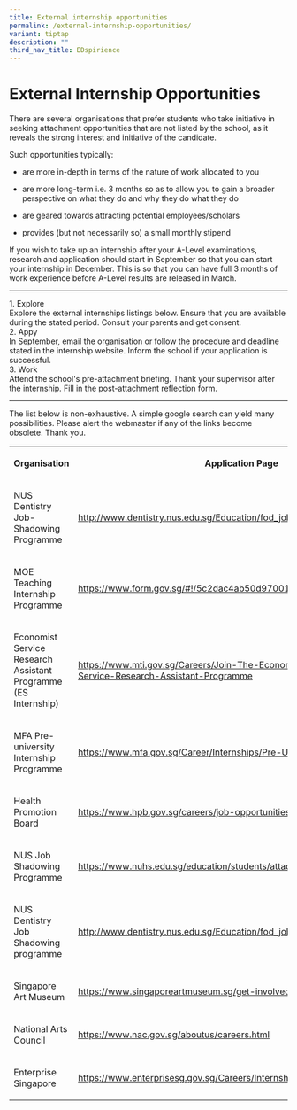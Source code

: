 ```yaml
---
title: External internship opportunities
permalink: /external-internship-opportunities/
variant: tiptap
description: ""
third_nav_title: EDspirience
---
```

<h1>External Internship Opportunities</h1>
<p>There are several organisations that prefer students who take initiative
in seeking attachment opportunities that are not listed by the school,
as it reveals the strong interest and initiative of the candidate.&nbsp;</p>
<p>Such opportunities typically:</p>
<ul>
<li>
<p>are more in-depth in terms of the nature of work allocated to you</p>
</li>
<li>
<p>are more long-term i.e. 3 months so as to allow you to gain a broader
perspective on what they do and why they do what they do</p>
</li>
<li>
<p>are geared towards attracting potential employees/scholars</p>
</li>
<li>
<p>provides (but not necessarily so) a small monthly stipend&nbsp;</p>
</li>
</ul>
<p>If you wish to take up&nbsp;an internship after your A-Level examinations,
research and application should start in September so that you can start
your internship in December. This is so that you can have full 3 months
of work experience before A-Level results are released in March.&nbsp;</p>
<hr>
<p></p>
<div class="isomer-card-grid">
<div class="isomer-card">
<div class="isomer-card-body">
<div class="isomer-card-title">1. Explore</div>
<div class="isomer-card-description">Explore the external internships listings below. Ensure that you are available
during the stated period. Consult your parents and get consent.</div>
</div>
</div>
<div class="isomer-card">
<div class="isomer-card-body">
<div class="isomer-card-title">2. Appy</div>
<div class="isomer-card-description">In September, email the organisation or follow the procedure and deadline
stated in the internship website. Inform the school if your application
is successful.</div>
</div>
</div>
<div class="isomer-card">
<div class="isomer-card-body">
<div class="isomer-card-title">3. Work</div>
<div class="isomer-card-description">Attend the school's pre-attachment briefing. Thank your supervisor after
the internship. Fill in the post-attachment reflection form.</div>
</div>
</div>
</div>
<hr>
<p>The list below is non-exhaustive. A simple google search can yield many
possibilities. Please alert the webmaster if any of the links become obsolete.
Thank you.</p>
<table style="minWidth: 50px">
<colgroup>
<col>
<col>
</colgroup>
<tbody>
<tr>
<th rowspan="1" colspan="1">
<p>Organisation</p>
</th>
<th rowspan="1" colspan="1">
<p>Application Page</p>
</th>
</tr>
<tr>
<td rowspan="1" colspan="1">
<p>NUS Dentistry Job-Shadowing Programme</p>
</td>
<td rowspan="1" colspan="1">
<p><a href="http://www.dentistry.nus.edu.sg/Education/fod_jobshadowing.html" class="AxaXxM" rel="noopener" target="_blank">http://www.dentistry.nus.edu.sg/Education/fod_jobshadowing.html</a>
</p>
</td>
</tr>
<tr>
<td rowspan="1" colspan="1">
<p>MOE Teaching Internship Programme</p>
</td>
<td rowspan="1" colspan="1">
<p><a href="https://www.form.gov.sg/#!/5c2dac4ab50d9700107f26eb" class="AxaXxM" rel="noopener" target="_blank">https://www.form.gov.sg/#!/5c2dac4ab50d9700107f26eb</a>
</p>
</td>
</tr>
<tr>
<td rowspan="1" colspan="1">
<p>Economist Service Research Assistant Programme (ES Internship)</p>
</td>
<td rowspan="1" colspan="1">
<p><a href="https://www.mti.gov.sg/Careers/Join-The-Economist-Service/Economist-Service-Research-Assistant-Programme" class="AxaXxM" rel="noopener" target="_blank">https://www.mti.gov.sg/Careers/Join-The-Economist-Service/Economist-Service-Research-Assistant-Programme</a>
</p>
</td>
</tr>
<tr>
<td rowspan="1" colspan="1">
<p>MFA Pre-university Internship Programme</p>
</td>
<td rowspan="1" colspan="1">
<p><a href="https://www.mfa.gov.sg/Career/Internships/Pre-University" class="AxaXxM" rel="noopener" target="_blank">https://www.mfa.gov.sg/Career/Internships/Pre-University</a>
</p>
</td>
</tr>
<tr>
<td rowspan="1" colspan="1">
<p>Health Promotion Board</p>
</td>
<td rowspan="1" colspan="1">
<p><a href="https://www.hpb.gov.sg/careers/job-opportunities/internship-programmes" class="AxaXxM" rel="noopener" target="_blank">https://www.hpb.gov.sg/careers/job-opportunities/internship-programmes</a>
</p>
</td>
</tr>
<tr>
<td rowspan="1" colspan="1">
<p>NUS Job Shadowing Programme</p>
</td>
<td rowspan="1" colspan="1">
<p><a href="https://www.nuhs.edu.sg/education/students/attachments/Pages/default.aspx" class="AxaXxM" rel="noopener" target="_blank">https://www.nuhs.edu.sg/education/students/attachments/Pages/default.aspx</a>
</p>
</td>
</tr>
<tr>
<td rowspan="1" colspan="1">
<p>NUS Dentistry Job Shadowing programme</p>
</td>
<td rowspan="1" colspan="1">
<p><a href="http://www.dentistry.nus.edu.sg/Education/fod_jobshadowing.html" class="AxaXxM" rel="noopener" target="_blank">http://www.dentistry.nus.edu.sg/Education/fod_jobshadowing.html</a>
</p>
</td>
</tr>
<tr>
<td rowspan="1" colspan="1">
<p>Singapore Art Museum</p>
</td>
<td rowspan="1" colspan="1">
<p><a href="https://www.singaporeartmuseum.sg/get-involved" class="AxaXxM" rel="noopener" target="_blank">https://www.singaporeartmuseum.sg/get-involved</a>
</p>
</td>
</tr>
<tr>
<td rowspan="1" colspan="1">
<p>National Arts Council</p>
</td>
<td rowspan="1" colspan="1">
<p><a href="https://www.nac.gov.sg/aboutus/careers.html" class="AxaXxM" rel="noopener" target="_blank">https://www.nac.gov.sg/aboutus/careers.html</a>
</p>
</td>
</tr>
<tr>
<td rowspan="1" colspan="1">
<p>Enterprise Singapore</p>
</td>
<td rowspan="1" colspan="1">
<p><a href="https://www.enterprisesg.gov.sg/Careers/Internships" class="AxaXxM" rel="noopener" target="_blank">https://www.enterprisesg.gov.sg/Careers/Internships</a>
</p>
</td>
</tr>
</tbody>
</table>
<p></p>